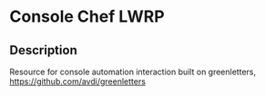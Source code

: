# Console Chef LWRP
## Description
Resource for console automation interaction built on greenletters, https://github.com/avdi/greenletters

